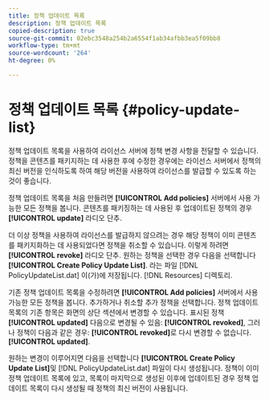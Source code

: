 ```yaml
---
title: 정책 업데이트 목록
description: 정책 업데이트 목록
copied-description: true
source-git-commit: 02ebc3548a254b2a6554f1ab34afbb3ea5f09bb8
workflow-type: tm+mt
source-wordcount: '264'
ht-degree: 0%

---
```


# 정책 업데이트 목록 {#policy-update-list}

정책 업데이트 목록을 사용하여 라이선스 서버에 정책 변경 사항을 전달할 수 있습니다. 정책을 콘텐츠를 패키지하는 데 사용한 후에 수정한 경우에는 라이선스 서버에서 정책의 최신 버전을 인식하도록 하여 해당 버전을 사용하여 라이선스를 발급할 수 있도록 하는 것이 좋습니다.

정책 업데이트 목록을 처음 만들려면 **[!UICONTROL Add policies]** 서버에서 사용 가능한 모든 정책을 봅니다. 콘텐츠를 패키징하는 데 사용된 후 업데이트된 정책의 경우 **[!UICONTROL update]** 라디오 단추.

더 이상 정책을 사용하여 라이선스를 발급하지 않으려는 경우 해당 정책이 이미 콘텐츠를 패키지화하는 데 사용되었다면 정책을 취소할 수 있습니다. 이렇게 하려면 **[!UICONTROL revoke]** 라디오 단추. 원하는 정책을 선택한 경우 다음을 선택합니다 **[!UICONTROL Create Policy Update List]**. 라는 파일 [!DNL PolicyUpdateList.dat] 이(가)에 저장됩니다. [!DNL Resources] 디렉토리.

기존 정책 업데이트 목록을 수정하려면 **[!UICONTROL Add policies]** 서버에서 사용 가능한 모든 정책을 봅니다. 추가하거나 취소할 추가 정책을 선택합니다. 정책 업데이트 목록의 기존 항목은 화면의 상단 섹션에서 변경할 수 있습니다. 표시된 정책 **[!UICONTROL updated]** 다음으로 변경될 수 있음: **[!UICONTROL revoked]**, 그러나 정책이 다음과 같은 경우: **[!UICONTROL revoked]**&#x200B;로 다시 변경할 수 없습니다. **[!UICONTROL updated]**.

원하는 변경이 이루어지면 다음을 선택합니다 **[!UICONTROL Create Policy Update List]**&#x200B;및 [!DNL PolicyUpdateList.dat] 파일이 다시 생성됩니다. 정책이 이미 정책 업데이트 목록에 있고, 목록이 마지막으로 생성된 이후에 업데이트된 경우 정책 업데이트 목록이 다시 생성될 때 정책의 최신 버전이 사용됩니다.
